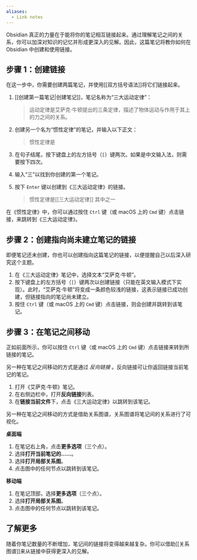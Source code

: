 ```yaml
---
aliases:
  - Link notes
---
```


Obsidian 真正的力量在于能将你的笔记相互链接起来。通过理解笔记之间的关系，你可以加深对知识的记忆并形成更深入的见解。因此，这篇笔记将教你如何在 Obsidian 中创建和使用链接。

## 步骤 1：创建链接

在这一步中，你需要创建两篇笔记，并使用\[\[双方括号语法\]\]将它们链接起来。

1. [[创建第一篇笔记|创建笔记]]，笔记名称为“三大运动定律”：

   > 运动定律是艾萨克·牛顿提出的三条定律，描述了物体运动与作用于其上的力之间的关系。

2. 创建另一个名为“惯性定律”的笔记，并输入以下正文：

   > 惯性定律是

3. 在句子结尾，按下键盘上的左方括号（`[`）键两次。如果是中文输入法，则需要按下四次。
4. 输入“三”以找到你创建的第一个笔记。
5. 按下 `Enter` 键以创建到《三大运动定律》的链接。

   > 惯性定律是\[\[三大运动定律\]\] 其中之一

在《惯性定律》中，你可以通过按住 `Ctrl` 键（或 macOS 上的 `Cmd` 键）点击链接，来跳转到《三大运动定律》。

## 步骤 2：创建指向尚未建立笔记的链接

即便笔记还未创建，你也可以创建指向这篇笔记的链接，以便提醒自己以后深入研究这个主题。

1. 在《三大运动定律》笔记中，选择文本“艾萨克·牛顿”。
2. 按下键盘上的左方括号（`[`）键两次以创建链接（只能在英文输入模式下实现）。此时，“艾萨克·牛顿”将变成一条颜色较浅的链接，这表示链接已成功创建，但链接指向的笔记尚未建立。
3. 按住 `Ctrl` 键（或 macOS 上的 `Cmd` 键）点击链接，则会创建并跳转到该笔记。

## 步骤 3：在笔记之间移动

正如前面所示，你可以按住 `Ctrl` 键（或 macOS 上的 `Cmd` 键）点击链接来转到所链接的笔记。

另一种在笔记之间移动的方式是通过 _反向链接_ 。反向链接可让你返回链接当前笔记的笔记。

1. 打开《艾萨克·牛顿》笔记。
2. 在右侧边栏中，打开**反向链接**列表。
3. 在**链接当前文件**下，点击《三大运动定律》以跳转到该笔记。

另一种在笔记之间移动的方式是借助关系图谱，关系图谱将笔记间的关系进行了可视化。

**桌面端**

1. 在笔记右上角，点击**更多选项**（三个点）。
2. 选择**打开当前笔记的……**。
3. 选择**打开局部关系图**。
4. 点击图中的任何节点以跳转到该笔记。

**移动端**

1. 在笔记顶部，选择**更多选项**（三个点）。
2. 选择**打开局部关系图**。
3. 点击图中的任何节点以跳转到该笔记。

## 了解更多

随着你笔记数量的不断增加，笔记间的链接将变得越来越复杂。你可以借助[[关系图谱]]来从链接中获得更深入的见解。